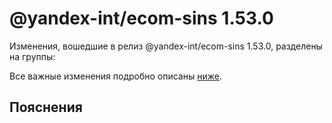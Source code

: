 # @yandex-int/ecom-sins 1.53.0

<!-- ЧЕЛОВЕЧЕСКОЕ ВСТУПЛЕНИЕ -->

Изменения, вошедшие в релиз @yandex-int/ecom-sins 1.53.0, разделены на группы:

Все важные изменения подробно описаны [ниже](#Пояснения).

## Пояснения

